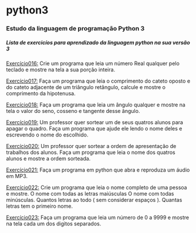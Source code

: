 # python3
### Estudo da linguagem de programação Python 3

##### Lista de exercicíos para aprendizado da linguagem python na sua versão 3

[Exercício016:](https://github.com/pauloalwis/python3/blob/master/Exercicio016.py) Crie um programa que leia um número Real qualquer pelo teclado e mostre na tela a sua porção inteira.

[Exercício017:](https://github.com/pauloalwis/python3/blob/master/exercicio017.py) Faça um programa que leia o comprimento do cateto 
oposto e do cateto adjacente de um triângulo retângulo, calcule e mostre o comprimento da hipotenusa.

[Exercício018:](https://github.com/pauloalwis/python3/blob/master/exercicio018.py) Faça um programa que leia um ângulo qualquer e mostre na tela o valor do seno, cosseno e tangente desse ângulo.

[Exercício019:](https://github.com/pauloalwis/python3/blob/master/exercicio019.py) Um professor quer sortear um de seus quatros alunos para apagar o quadro. Faça um programa que ajude ele lendo o nome                     deles e escrevendo o nome do escolhido.

[Exercício020:](https://github.com/pauloalwis/python3/blob/master/exerc%C3%ADcio020.py) Um professor quer sortear a ordem de apresentação de trabalhos dos alunos. Faça um programa que leia o nome dos quatros                   alunos e mostre a ordem sorteada.

[Exercício021:](https://github.com/pauloalwis/python3/blob/master/exercicio021.py) Faça um programa em python que abra e reproduza um áudio em MP3.

[Exercício022:](https://github.com/pauloalwis/python3/blob/master/Exercicio022.py) Crie um programa que leia o nome completo de uma pessoa e mostre.
              O nome com todas as letras maiúsculas
              O nome com todas minúsculas.
              Quantos letras ao todo ( sem considerar espaços ).
              Quantas letras tem o primeiro nome.
              
[Exercício023:](https://github.com/pauloalwis/python3/blob/master/Exercicio023.py) Faça um programa que leia um número de 0 a 9999 e mostre na tela cada um dos digitos separados.
